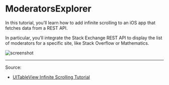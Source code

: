 # ModeratorsExplorer

In this tutorial, you’ll learn how to add infinite scrolling to an iOS app that fetches data from a REST API. 

In particular, you’ll integrate the Stack Exchange REST API to display the list of moderators for a specific site, like Stack Overflow or Mathematics.

![screenshot](https://koenig-media.raywenderlich.com/uploads/2018/03/notloadedyet-281x500.png)

---

Source:

- [UITableView Infinite Scrolling Tutorial](https://www.raywenderlich.com/187041/uitableview-infinite-scrolling-tutorial)
